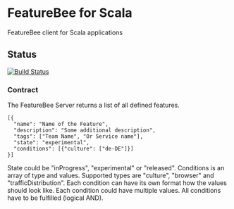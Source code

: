 # FeatureBee for Scala
FeatureBee client for Scala applications

## Status
[![Build Status](https://travis-ci.org/AutoScout24/featurebee-scala.svg)](https://travis-ci.org/AutoScout24/featurebee-scala)

### Contract
The FeatureBee Server returns a list of all defined features.

    [{
      "name": "Name of the Feature",
      "description": "Some additional description",
      "tags": ["Team Name", "Or Service name"],
      "state": "experimental",
      "conditions": [{"culture": ["de-DE"]}]
    }]

State could be "inProgress", "experimental" or "released". 
Conditions is an array of type and values. Supported types are "culture", "browser" and "trafficDistribution". Each condition can have its own format how the values should look like. Each condition could have multiple values. All conditions have to be fulfilled (logical AND).
